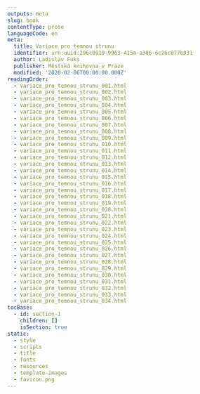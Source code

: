 ```yaml
---
outputs: meta
slug: book
contentType: prose
languageCode: en
meta:
  title: Variace pro temnou strunu
  identifier: urn:uuid:296c0919-9963-415a-a386-6c26c077b931
  author: Ladislav Fuks
  publisher: Městská knihovna v Praze
  modified: '2020-02-06T00:00:00.000Z'
readingOrder:
  - variace_pro_temnou_strunu_001.html
  - variace_pro_temnou_strunu_002.html
  - variace_pro_temnou_strunu_003.html
  - variace_pro_temnou_strunu_004.html
  - variace_pro_temnou_strunu_005.html
  - variace_pro_temnou_strunu_006.html
  - variace_pro_temnou_strunu_007.html
  - variace_pro_temnou_strunu_008.html
  - variace_pro_temnou_strunu_009.html
  - variace_pro_temnou_strunu_010.html
  - variace_pro_temnou_strunu_011.html
  - variace_pro_temnou_strunu_012.html
  - variace_pro_temnou_strunu_013.html
  - variace_pro_temnou_strunu_014.html
  - variace_pro_temnou_strunu_015.html
  - variace_pro_temnou_strunu_016.html
  - variace_pro_temnou_strunu_017.html
  - variace_pro_temnou_strunu_018.html
  - variace_pro_temnou_strunu_019.html
  - variace_pro_temnou_strunu_020.html
  - variace_pro_temnou_strunu_021.html
  - variace_pro_temnou_strunu_022.html
  - variace_pro_temnou_strunu_023.html
  - variace_pro_temnou_strunu_024.html
  - variace_pro_temnou_strunu_025.html
  - variace_pro_temnou_strunu_026.html
  - variace_pro_temnou_strunu_027.html
  - variace_pro_temnou_strunu_028.html
  - variace_pro_temnou_strunu_029.html
  - variace_pro_temnou_strunu_030.html
  - variace_pro_temnou_strunu_031.html
  - variace_pro_temnou_strunu_032.html
  - variace_pro_temnou_strunu_033.html
  - variace_pro_temnou_strunu_034.html
tocBase:
  - id: section-1
    children: []
    isSection: true
static:
  - style
  - scripts
  - title
  - fonts
  - resources
  - template-images
  - favicon.png
---
```


